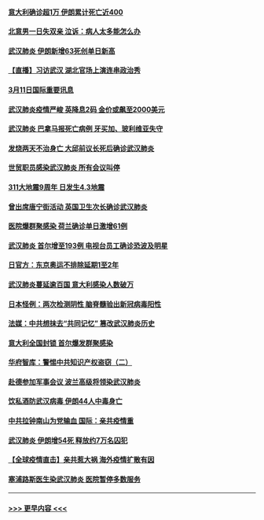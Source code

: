 #### [意大利确诊超1万 伊朗累计死亡近400](../pages/prog202/a102797341.md?t=03120131) 
#### [北意男一日失双亲 泣诉：病人太多能怎么办](../pages/prog202/a102797295.md?t=03120131) 
#### [武汉肺炎 伊朗新增63死创单日新高](../pages/prog202/a102797268.md?t=03120131) 
#### [【直播】习访武汉 湖北官场上演连串政治秀](../pages/prog202/a102797105.md?t=03120131) 
#### [3月11日国际重要讯息](../pages/prog202/a102797161.md?t=03120131) 
#### [武汉肺炎疫情严峻 英降息2码 金价或飙至2000美元](../pages/prog202/a102797092.md?t=03120131) 
#### [武汉肺炎 巴拿马报死亡病例 牙买加、玻利维亚失守](../pages/prog202/a102797062.md?t=03120131) 
#### [发烧两天不治身亡 大邱前议长死后确诊武汉肺炎](../pages/prog202/a102797043.md?t=03120131) 
#### [世贸职员感染武汉肺炎 所有会议叫停](../pages/prog202/a102797001.md?t=03120131) 
#### [311大地震9周年 日发生4.3地震](../pages/prog202/a102797004.md?t=03120131) 
#### [曾出席唐宁街活动 英国卫生次长确诊武汉肺炎](../pages/prog202/a102796948.md?t=03120131) 
#### [医院爆群聚感染 荷兰确诊单日激增61例](../pages/prog202/a102796928.md?t=03120131) 
#### [武汉肺炎 首尔增至193例 电视台员工确诊恐波及明星](../pages/prog202/a102796886.md?t=03120131) 
#### [日官方：东京奥运不排除延期1至2年](../pages/prog202/a102796890.md?t=03120131) 
#### [武汉肺炎蔓延逾百国 意大利感染人数破万](../pages/prog202/a102796746.md?t=03120131) 
#### [日本怪例：两次检测阴性 脑脊髓验出新冠病毒阳性](../pages/prog202/a102796700.md?t=03120131) 
#### [法媒：中共想抹去“共同记忆” 篡改武汉肺炎历史](../pages/prog202/a102796607.md?t=03120131) 
#### [意大利全国封锁 首尔爆发群聚感染](../pages/prog202/a102796574.md?t=03120131) 
#### [华府智库：警惕中共知识产权盗窃（二）](../pages/prog202/a102796570.md?t=03120131) 
#### [赴德参加军事会议 波兰高级将领染武汉肺炎](../pages/prog202/a102796549.md?t=03120131) 
#### [饮私酒防武汉病毒 伊朗44人中毒身亡](../pages/prog202/a102796503.md?t=03120131) 
#### [中共拉钟南山为党输血 国际：亲共疫情重](../pages/prog202/a102796486.md?t=03120131) 
#### [武汉肺炎 伊朗增54死 释放约7万名囚犯](../pages/prog202/a102796475.md?t=03120131) 
#### [【全球疫情直击】亲共惹大祸 海外疫情扩散有因](../pages/prog202/a102796399.md?t=03120131) 
#### [塞浦路斯医生染武汉肺炎 医院暂停多数服务](../pages/prog202/a102796329.md?t=03120131) 

----
#### [ >>> 更早内容 <<< ](../indexes/prog202-earlier.md)
